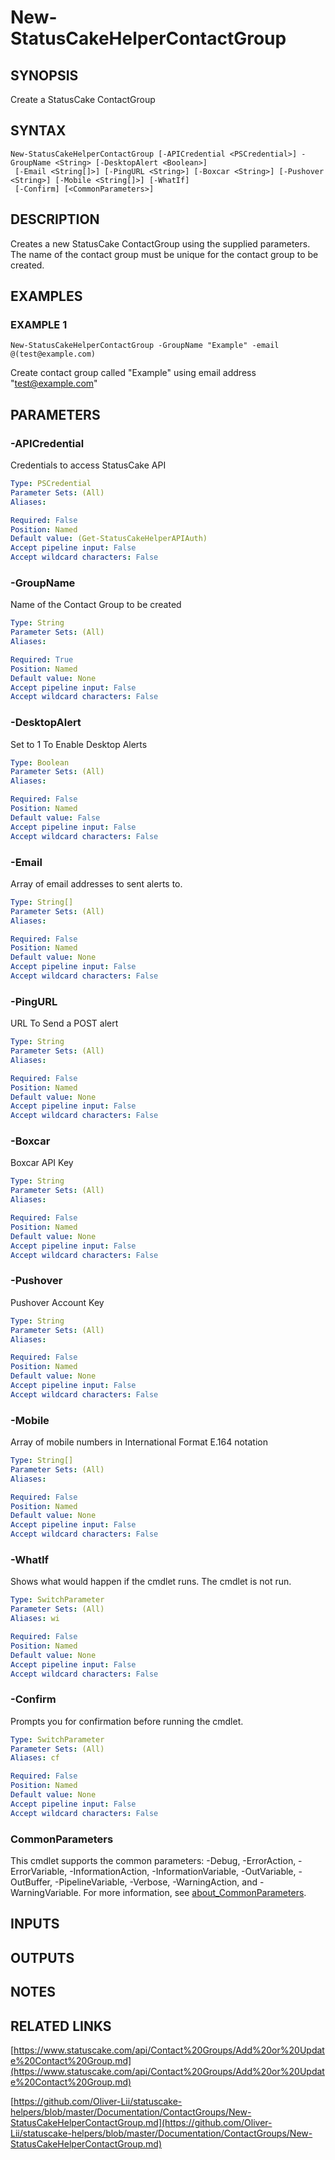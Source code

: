 # New-StatusCakeHelperContactGroup

## SYNOPSIS
Create a StatusCake ContactGroup

## SYNTAX

```
New-StatusCakeHelperContactGroup [-APICredential <PSCredential>] -GroupName <String> [-DesktopAlert <Boolean>]
 [-Email <String[]>] [-PingURL <String>] [-Boxcar <String>] [-Pushover <String>] [-Mobile <String[]>] [-WhatIf]
 [-Confirm] [<CommonParameters>]
```

## DESCRIPTION
Creates a new StatusCake ContactGroup using the supplied parameters.
The name of the contact group must be unique for the contact group to be created.

## EXAMPLES

### EXAMPLE 1
```
New-StatusCakeHelperContactGroup -GroupName "Example" -email @(test@example.com)
```

Create contact group called "Example" using email address "test@example.com"

## PARAMETERS

### -APICredential
Credentials to access StatusCake API

```yaml
Type: PSCredential
Parameter Sets: (All)
Aliases:

Required: False
Position: Named
Default value: (Get-StatusCakeHelperAPIAuth)
Accept pipeline input: False
Accept wildcard characters: False
```

### -GroupName
Name of the Contact Group to be created

```yaml
Type: String
Parameter Sets: (All)
Aliases:

Required: True
Position: Named
Default value: None
Accept pipeline input: False
Accept wildcard characters: False
```

### -DesktopAlert
Set to 1 To Enable Desktop Alerts

```yaml
Type: Boolean
Parameter Sets: (All)
Aliases:

Required: False
Position: Named
Default value: False
Accept pipeline input: False
Accept wildcard characters: False
```

### -Email
Array of email addresses to sent alerts to.

```yaml
Type: String[]
Parameter Sets: (All)
Aliases:

Required: False
Position: Named
Default value: None
Accept pipeline input: False
Accept wildcard characters: False
```

### -PingURL
URL To Send a POST alert

```yaml
Type: String
Parameter Sets: (All)
Aliases:

Required: False
Position: Named
Default value: None
Accept pipeline input: False
Accept wildcard characters: False
```

### -Boxcar
Boxcar API Key

```yaml
Type: String
Parameter Sets: (All)
Aliases:

Required: False
Position: Named
Default value: None
Accept pipeline input: False
Accept wildcard characters: False
```

### -Pushover
Pushover Account Key

```yaml
Type: String
Parameter Sets: (All)
Aliases:

Required: False
Position: Named
Default value: None
Accept pipeline input: False
Accept wildcard characters: False
```

### -Mobile
Array of mobile numbers in International Format E.164 notation

```yaml
Type: String[]
Parameter Sets: (All)
Aliases:

Required: False
Position: Named
Default value: None
Accept pipeline input: False
Accept wildcard characters: False
```

### -WhatIf
Shows what would happen if the cmdlet runs.
The cmdlet is not run.

```yaml
Type: SwitchParameter
Parameter Sets: (All)
Aliases: wi

Required: False
Position: Named
Default value: None
Accept pipeline input: False
Accept wildcard characters: False
```

### -Confirm
Prompts you for confirmation before running the cmdlet.

```yaml
Type: SwitchParameter
Parameter Sets: (All)
Aliases: cf

Required: False
Position: Named
Default value: None
Accept pipeline input: False
Accept wildcard characters: False
```

### CommonParameters
This cmdlet supports the common parameters: -Debug, -ErrorAction, -ErrorVariable, -InformationAction, -InformationVariable, -OutVariable, -OutBuffer, -PipelineVariable, -Verbose, -WarningAction, and -WarningVariable. For more information, see [about_CommonParameters](http://go.microsoft.com/fwlink/?LinkID=113216).

## INPUTS

## OUTPUTS

## NOTES

## RELATED LINKS

[https://www.statuscake.com/api/Contact%20Groups/Add%20or%20Update%20Contact%20Group.md](https://www.statuscake.com/api/Contact%20Groups/Add%20or%20Update%20Contact%20Group.md)

[https://github.com/Oliver-Lii/statuscake-helpers/blob/master/Documentation/ContactGroups/New-StatusCakeHelperContactGroup.md](https://github.com/Oliver-Lii/statuscake-helpers/blob/master/Documentation/ContactGroups/New-StatusCakeHelperContactGroup.md)

